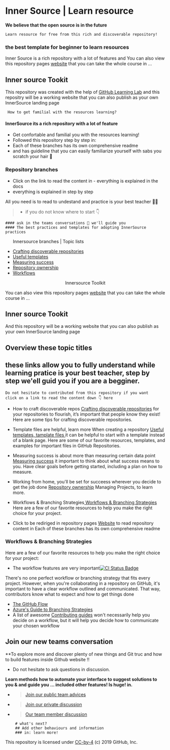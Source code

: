 # Inner Source | Learn resource
**We believe that the open source is in the future**

    Learn resource for free from this rich and discoverable repository!

### the best template for beginner to learn resources
Inner Source is a rich repository with a lot of features and
You can also view this repository pages <a href="https://djibal.github.io/innersource">website</a> that you can take the whole course in ...


## Inner source Tookit
This repository was created with the help of <a href="https://lab.github.com/">GitHub Learning Lab</a>
and this repositry will be a working website that you can also publish as your own InnerSource landing page


     How to get familial with the resources learning?
     
#### InnerSource its a rich repository with a lot of feature    
- Get confortable and familial you with the resources learning!
- Followed this repository step by step in: 
- Each of these branches has its own comprehensive readme
- and has guideline that you can easily familiarize yourself with sabs you scratch your hair 💇

### Repository branches

- Click on the link to read the content in - everything is explained in the docs 
-   everything is explained in step by step  
    
All you need is to read to undestand and practice is your best teacher 🧑‍🏫 
   > -  if you do not know where to start 👇
    
    #### ask in the teams conversations 💬 we'll guide you     
    #### The best practices and templates for adopting InnerSource practices

<ul>
  <p> Innersource  branches | Topic lists </p>
    <li><a href="discoverable/">Crafting discoverable repositories</a></li>
    <li><a href="templates/">Useful templates</a></li>
    <li><a href="metrics/">Measuring success</a></li>
    <li><a href="repo-ownership/">Repository ownership</a></li>
   <li><a href="workflows/">Workflows</a></li>
</ul>
<p align='center' style="italic"><frame width="50" eight="50" text="bold" bg="green">Innersource Toolkit</p>
You can also view this repository pages <a href="https://djibal.github.io/innersource">website</a> that you can take the whole course in ...
 

## Inner source Tookit
And this repository will be a working website that you can also publish as your own InnerSource landing page

## Overview these topic titles 
these links allow you to fully understand while learning 
**pratice is your best teacher, step by step we'ell guid you if you are a begginer**.
-
    Do not hesitate to contributed from this repository if you want 
    click on a link to read the content down 👇 here 
    
- How to craft discoverable repos <a href="discoverable/">Crafting discoverable repositories</a> for your repositories to flourish, it’s important that people know they exist! Here are some tips for crafting discoverable repositories.


- Template files are helpful, learn more When creating a repository <a href="templates/"> Useful templates, tamplate files </a> it can be helpful to start with a template instead of a blank page. Here are some of our favorite resources, templates, and examples for important files in GitHub Repositories.

- Measuring success is about more than measuring certain data point <a href="metrics/"> Measuring success</a> it important to think about what success means to you. Have clear goals before getting started, including a plan on how to measure.
 
- Working from home, you'll be set for succeess wherever you decide to get the job done <a href="repo-ownership/"> Repository ownership</a> Managing Projects, to learn more.

- Workflows & Branching Strategies<a href="https://djibal.github.io/innersource/workflows/"> Workflows & Branching Strategies </a> Here are a few of our favorite resources to help you make the right choice for your project.

- Click to be rediriged in repository pages <a href="https://djibal.github.io/innersource">Website</a>
to read repository content in Each of these branches has its own comprehensive readme


### Workflows & Branching Strategies
Here are a few of our favorite resources to help you make the right choice for your project: 
- The workflow features are very important[![CI](https://github.com/djibal/innersource/actions/workflows/blank.yml/badge.svg) Status Badge](https://github.com/djibal/innersource/actions/workflows/blank.yml/)

There's no one perfect workflow or branching strategy that fits every project. However,
when you're collaborating in a repository on GitHub, it's important to have a clear workflow outlined and communicated.
That way, contributors know what to expect and how to get things done

- [The GitHub Flow](https://guides.github.com/introduction/flow/)
- [Azure's Guide to Branching Strategies](https://docs.microsoft.com/en-us/azure/devops/repos/git/git-branching-guidance?view=azure-devops)
- A list of awesome [Contributing guides](https://github.com/mntnr/awesome-contributing) won't necessarily help you decide on a workflow, but it will help you decide how to communicate your chosen workflow



## Join our new teams conversation
**To explore more and discover plenty of new things and Git truc and how to build features inside Github website !!
- Do not hesitate to ask questions in discussion.

**Learn methods how to automate your interface to suggest solutions to you & and guide you ... included other features! Is huge! in.**
- > [Join our public team advices](/https://github.com/orgs/dji-7/teams/public-team/)
- > [Join our private discussion](/https://github.com/orgs/dji-7/teams/team-discussion/)
- > [Our team member discussion](https://github.com/orgs/dji-7/teams/team-discussion/)


       # what's next?
       ## Add other behaviours and information 
       ### in: learn more!

        
<p>This repository is licensed under <a href=".../LICENSE">CC-by-4</a> (c) 2019 GitHub, Inc.</p>
